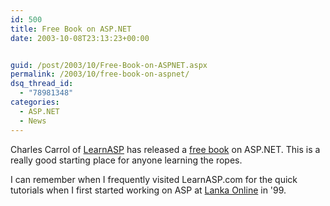 ```yaml
---
id: 500
title: Free Book on ASP.NET
date: 2003-10-08T23:13:23+00:00


guid: /post/2003/10/Free-Book-on-ASPNET.aspx
permalink: /2003/10/free-book-on-aspnet/
dsq_thread_id:
  - "78981348"
categories:
  - ASP.NET
  - News
---
```

<body xmlns="http://www.w3.org/1999/xhtml">
    <p>
        Charles Carrol of <a href="http://www.learnasp.com">LearnASP</a> has released a <a href="http://www.learnasp.com/freebook/learn/index.aspx">free
        book</a> on ASP.NET. This is a really good starting place for anyone learning the
        ropes.
    </p>
    <p>
        I can remember when I frequently visited LearnASP.com for the quick tutorials when
        I first started working on ASP at <a href="http://www.lanka.com">Lanka Online</a> in
        '99.
    </p>
</body>